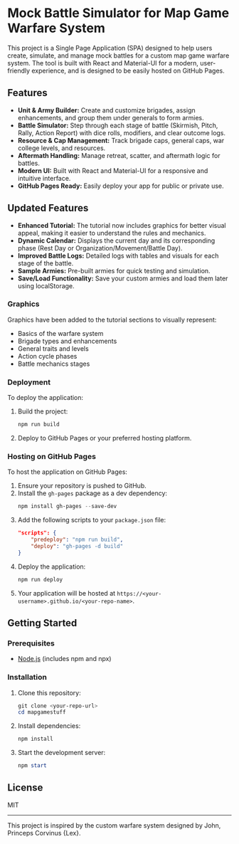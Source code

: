 # Mock Battle Simulator for Map Game Warfare System

This project is a Single Page Application (SPA) designed to help users create, simulate, and manage mock battles for a custom map game warfare system. The tool is built with React and Material-UI for a modern, user-friendly experience, and is designed to be easily hosted on GitHub Pages.

## Features
- **Unit & Army Builder:** Create and customize brigades, assign enhancements, and group them under generals to form armies.
- **Battle Simulator:** Step through each stage of battle (Skirmish, Pitch, Rally, Action Report) with dice rolls, modifiers, and clear outcome logs.
- **Resource & Cap Management:** Track brigade caps, general caps, war college levels, and resources.
- **Aftermath Handling:** Manage retreat, scatter, and aftermath logic for battles.
- **Modern UI:** Built with React and Material-UI for a responsive and intuitive interface.
- **GitHub Pages Ready:** Easily deploy your app for public or private use.

## Updated Features

- **Enhanced Tutorial:** The tutorial now includes graphics for better visual appeal, making it easier to understand the rules and mechanics.
- **Dynamic Calendar:** Displays the current day and its corresponding phase (Rest Day or Organization/Movement/Battle Day).
- **Improved Battle Logs:** Detailed logs with tables and visuals for each stage of the battle.
- **Sample Armies:** Pre-built armies for quick testing and simulation.
- **Save/Load Functionality:** Save your custom armies and load them later using localStorage.

### Graphics
Graphics have been added to the tutorial sections to visually represent:
- Basics of the warfare system
- Brigade types and enhancements
- General traits and levels
- Action cycle phases
- Battle mechanics stages

### Deployment
To deploy the application:
1. Build the project:
   ```powershell
   npm run build
   ```
2. Deploy to GitHub Pages or your preferred hosting platform.

### Hosting on GitHub Pages
To host the application on GitHub Pages:

1. Ensure your repository is pushed to GitHub.
2. Install the `gh-pages` package as a dev dependency:
   ```powershell
   npm install gh-pages --save-dev
   ```
3. Add the following scripts to your `package.json` file:
   ```json
   "scripts": {
       "predeploy": "npm run build",
       "deploy": "gh-pages -d build"
   }
   ```
4. Deploy the application:
   ```powershell
   npm run deploy
   ```
5. Your application will be hosted at `https://<your-username>.github.io/<your-repo-name>`.

## Getting Started

### Prerequisites
- [Node.js](https://nodejs.org/) (includes npm and npx)

### Installation
1. Clone this repository:
   ```powershell
   git clone <your-repo-url>
   cd mapgamestuff
   ```
2. Install dependencies:
   ```powershell
   npm install
   ```
3. Start the development server:
   ```powershell
   npm start
   ```

## License
MIT

---

This project is inspired by the custom warfare system designed by John, Princeps Corvinus {Lex}.


